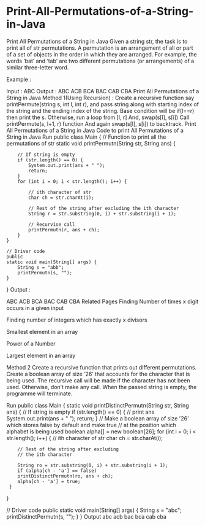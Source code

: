 # Print-All-Permutations-of-a-String-in-Java

Print All Permutations of a String in Java
Given a string str, the task is to print all of str permutations. A permutation is an arrangement of all or part of a set of objects in the order in which they are arranged. For example, the words ‘bat’ and ‘tab’ are two different permutations (or arrangements) of a similar three-letter word.

Example :

Input : ABC
Output : ABC ACB BCA BAC CAB CBA
Print All Permutations of a String in Java
Method 1(Using Recursion) :
Create a recursive function say printPermute(string s, int l, int r), and pass string along with starting index of the string and the ending index of the string.
Base condition will be if(l==r) then print the s.
Otherwise, run a loop from [l, r]
And, swap(s[l], s[i])
Call printPermute(s, l+1, r) function
And again swap(s[l], s[i]) to backtrack.
Print All Permutations of a String in Java
Code to print All Permutations of a String in Java
Run
public
class Main {
    // Function to print all the permutations of str
    static void printPermutn(String str, String ans) {

        // If string is empty
        if (str.length() == 0) {
            System.out.print(ans + " ");
            return;
        }
        for (int i = 0; i < str.length(); i++) {

            // ith character of str
            char ch = str.charAt(i);

            // Rest of the string after excluding the ith character
            String r = str.substring(0, i) + str.substring(i + 1);

            // Recurvise call
            printPermutn(r, ans + ch);
        }
    }

    // Driver code
    public
    static void main(String[] args) {
        String s = "abb";
        printPermutn(s, "");
    }
}
Output :


ABC ACB BCA BAC CAB CBA
Related Pages
Finding Number of times x digit occurs in a given input
 
Finding number of integers which has exactly x divisors
 
Smallest element in an array

Power of a Number

Largest element in an array

Method 2
Create a recursive function that prints out different permutations. Create a boolean array of size ’26’ that accounts for the character that is being used. The recursive call will be made if the character has not been used. Otherwise, don’t make any call. When the passed string is empty, the programme will terminate.

Run
public class Main {
    static void printDistinctPermutn(String str, String ans) {
        // If string is empty
        if (str.length() == 0) {
            // print ans
            System.out.print(ans + " ");
            return;
        }
        // Make a boolean array of size '26' which stores false by default and make true
        // at the position which alphabet is being used
        boolean alpha[] = new boolean[26];
        for (int i = 0; i < str.length(); i++) {
        // ith character of str
        char ch = str.charAt(i);

        // Rest of the string after excluding
        // the ith character

        String ro = str.substring(0, i) + str.substring(i + 1);
        if (alpha[ch - 'a'] == false) 
        printDistinctPermutn(ro, ans + ch);
        alpha[ch - 'a'] = true;
     }
  }

  // Driver code
  public
      static void main(String[] args) {
      String s = "abc";
      printDistinctPermutn(s, "");
    }
  }
Output
abc acb bac bca cab cba
